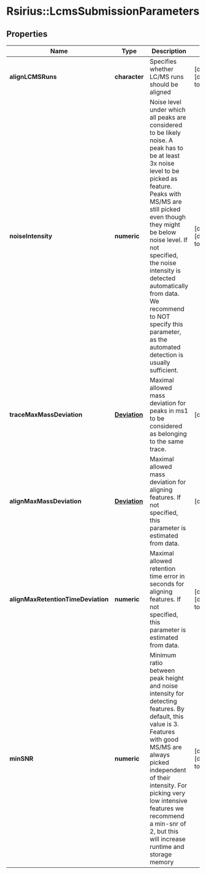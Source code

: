 # Rsirius::LcmsSubmissionParameters


## Properties
Name | Type | Description | Notes
------------ | ------------- | ------------- | -------------
**alignLCMSRuns** | **character** | Specifies whether LC/MS runs should be aligned | [optional] [default to TRUE] 
**noiseIntensity** | **numeric** | Noise level under which all peaks are considered to be likely noise. A peak has to be at least 3x noise level  to be picked as feature. Peaks with MS/MS are still picked even though they might be below noise level.  If not specified, the noise intensity is detected automatically from data. We recommend to NOT specify  this parameter, as the automated detection is usually sufficient. | [optional] [default to -1] 
**traceMaxMassDeviation** | [**Deviation**](Deviation.md) | Maximal allowed mass deviation for peaks in ms1 to be considered as belonging to the same trace. | [optional] 
**alignMaxMassDeviation** | [**Deviation**](Deviation.md) | Maximal allowed mass deviation for aligning features. If not specified, this parameter is estimated from data. | [optional] 
**alignMaxRetentionTimeDeviation** | **numeric** | Maximal allowed retention time error in seconds for aligning features. If not specified, this parameter is estimated from data. | [optional] [default to -1] 
**minSNR** | **numeric** | Minimum ratio between peak height and noise intensity for detecting features. By default, this value is 3. Features with good MS/MS are always picked independent of their intensity. For picking very low intensive features we recommend a min-snr of 2, but this will increase runtime and storage memory | [optional] [default to 3] 


